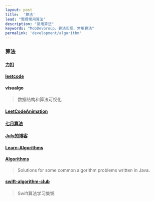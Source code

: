 ```yaml
---
layout: post
title:  '算法'
lead: "整理常用算法"
description: "常用算法"
keywords: "MobDevGroup、算法实现、常用算法"
permalink: 'development/algorithm'
---
```


### 算法

#### [力扣](https://leetcode-cn.com/)

#### [leetcode](https://leetcode.com/)

#### [visualgo](https://visualgo.net/zh)
> 数据结构和算法可视化

#### [LeetCodeAnimation](https://github.com/MisterBooo/LeetCodeAnimation)

#### [七月算法](http://ask.julyedu.com/)

#### [July的博客](http://blog.csdn.net/v_july_v)

#### [Learn-Algorithms](https://github.com/nonstriater/Learn-Algorithms)

#### [Algorithms](https://github.com/pedrovgs/Algorithms)
> Solutions for some common algorithm problems written in Java.

#### [swift-algorithm-club](https://github.com/hollance/swift-algorithm-club)
> Swift算法学习集锦
